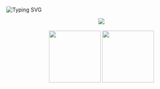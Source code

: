 <!--
**sodaball/sodaball** is a ✨ _special_ ✨ repository because its `README.md` (this file) appears on your GitHub profile.

Here are some ideas to get you started:

- 🔭 I’m currently working on ...
- 🌱 I’m currently learning ...
- 👯 I’m looking to collaborate on ...
- 🤔 I’m looking for help with ...
- 💬 Ask me about ...
- 📫 How to reach me: ...
- 😄 Pronouns: ...
- ⚡ Fun fact: ...
-->

<!-- 空行 -->
<div>&nbsp;</div>

<!-- 循环打字 -->
![Typing SVG](https://readme-typing-svg.demolab.com?font=Fira+Code&pause=1000&width=435&lines=Hi!+I+am+sodaball!&center=true&size=27&color=333&duration=2000)

<!-- github奖杯 -->
<div align="center"> <img src="https://github-profile-trophy.vercel.app/?username=sodaball" /> </div>

<!-- 空行 -->
<div>&nbsp;</div>


<!-- github统计 -->
<div align="center">
  <img height="137px" src="https://github-readme-stats.vercel.app/api?username=sodaball&hide_title=true&hide_border=true&show_icons=true&line_height=21&text_color=333&icon_color=333&bg_color=ffffff&theme=graywhite" />
  <img height="137px" src="https://github-readme-stats.vercel.app/api/top-langs/?username=sodaball&hide_title=true&hide_border=true&layout=compact&langs_count=6&text_color=333&icon_color=333&bg_color=ffffff&theme=graywhite" />
</div>




